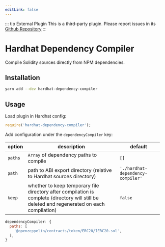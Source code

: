 ```yaml
---
editLink: false
---
```



::: tip External Plugin
This is a third-party plugin. Please report issues in its [Github Repository](https://github.com/ItsNickBarry/hardhat-dependency-compiler/tree/master)
:::

# Hardhat Dependency Compiler

Compile Solidity sources directly from NPM dependencies.

## Installation

```bash
yarn add --dev hardhat-dependency-compiler
```

## Usage

Load plugin in Hardhat config:

```javascript
require('hardhat-dependency-compiler');
```

Add configuration under the `dependencyCompiler` key:

| option | description | default |
|-|-|-|
| `paths` | `Array` of dependency paths to compile | `[]` |
| `path` | path to ABI export directory (relative to Hardhat sources directory) | `'./hardhat-dependency-compiler'` |
| `keep` | whether to keep temporary file directory after compilation is complete (directory will still be deleted and regenerated on each compilation)| `false` |

```javascript
dependencyCompiler: {
  paths: [
    '@openzeppelin/contracts/token/ERC20/IERC20.sol',
  ],
}
```
